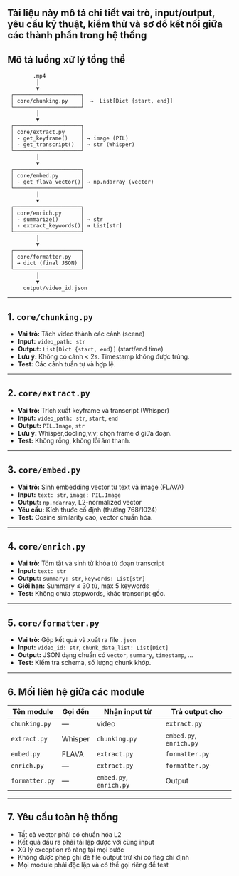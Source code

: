Tài liệu này mô tả chi tiết vai trò, input/output, yêu cầu kỹ thuật, kiểm thử và sơ đồ kết nối giữa các thành phần trong hệ thống
---

## Mô tả luồng xử lý tổng thể

```
        .mp4
         │
         ▼
 ┌─────────────────────┐
 │ core/chunking.py    │  →  List[Dict {start, end}]
 └─────────────────────┘
         │
         ▼
 ┌─────────────────────┐
 │ core/extract.py     │
 │ - get_keyframe()    │ → image (PIL)
 │ - get_transcript()  │ → str (Whisper)
 └─────────────────────┘
         │
         ▼
 ┌─────────────────────┐
 │ core/embed.py       │
 │ - get_flava_vector()│ → np.ndarray (vector)
 └─────────────────────┘
         │
         ▼
 ┌─────────────────────┐
 │ core/enrich.py      │
 │ - summarize()       │ → str
 │ - extract_keywords()│ → List[str]
 └─────────────────────┘
         │
         ▼
 ┌─────────────────────┐
 │ core/formatter.py   │
 │ → dict (final JSON) │
 └─────────────────────┘
         │
         ▼
     output/video_id.json

````

---

## 1. `core/chunking.py`

* **Vai trò:** Tách video thành các cảnh (scene)
* **Input:** `video_path: str`
* **Output:** `List[Dict {start, end}]` (start/end time)
* **Lưu ý:** Không có cảnh < 2s. Timestamp không được trùng.
* **Test:** Các cảnh tuần tự và hợp lệ.

---

## 2. `core/extract.py`

* **Vai trò:** Trích xuất keyframe và transcript (Whisper)
* **Input:** `video_path: str`, `start`, `end`
* **Output:** `PIL.Image`, `str`
* **Lưu ý:** Whisper,docling,v.v; chọn frame ở giữa đoạn.
* **Test:** Không rỗng, không lỗi âm thanh.

---

## 3. `core/embed.py`

* **Vai trò:** Sinh embedding vector từ text và image (FLAVA)
* **Input:** `text: str`, `image: PIL.Image`
* **Output:** `np.ndarray`, L2-normalized vector
* **Yêu cầu:** Kích thước cố định (thường 768/1024)
* **Test:** Cosine similarity cao, vector chuẩn hóa.

---

## 4. `core/enrich.py`

* **Vai trò:** Tóm tắt và sinh từ khóa từ đoạn transcript
* **Input:** `text: str`
* **Output:** `summary: str`, `keywords: List[str]`
* **Giới hạn:** Summary ≤ 30 từ, max 5 keywords
* **Test:** Không chứa stopwords, khác transcript gốc.

---

## 5. `core/formatter.py`

* **Vai trò:** Gộp kết quả và xuất ra file `.json`
* **Input:** `video_id: str`, `chunk_data_list: List[Dict]`
* **Output:** JSON dạng chuẩn có `vector`, `summary`, `timestamp`, ...
* **Test:** Kiểm tra schema, số lượng chunk khớp.

---

## 6. Mối liên hệ giữa các module

| Tên module     | Gọi đến | Nhận input từ           | Trả output cho          |
| -------------- | ------- | ----------------------- | ----------------------- |
| `chunking.py`  | —       | video                   | `extract.py`            |
| `extract.py`   | Whisper | `chunking.py`           | `embed.py`, `enrich.py` |
| `embed.py`     | FLAVA   | `extract.py`            | `formatter.py`          |
| `enrich.py`    | —       | `extract.py`            | `formatter.py`          |
| `formatter.py` | —       | `embed.py`, `enrich.py` | Output                  |

---

## 7. Yêu cầu toàn hệ thống

* Tất cả vector phải có chuẩn hóa L2
* Kết quả đầu ra phải tái lập được với cùng input
* Xử lý exception rõ ràng tại mọi bước
* Không được phép ghi đè file output trừ khi có flag chỉ định
* Mọi module phải độc lập và có thể gọi riêng để test

